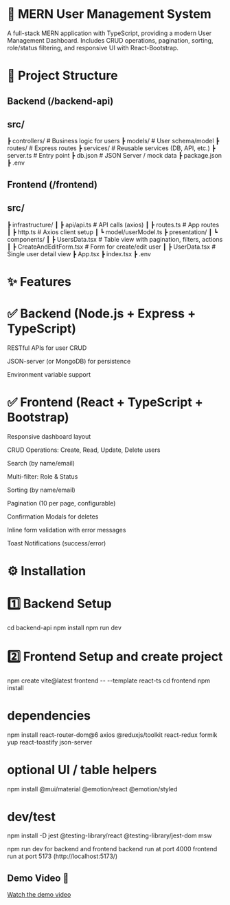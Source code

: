 # 🚀 MERN User Management System

A full-stack MERN application with TypeScript, providing a modern User Management Dashboard.
Includes CRUD operations, pagination, sorting, role/status filtering, and responsive UI with React-Bootstrap.

# 📂 Project Structure
## Backend (/backend-api)

## src/
 ┣ controllers/     # Business logic for users
 ┣ models/          # User schema/model
 ┣ routes/          # Express routes
 ┣ services/        # Reusable services (DB, API, etc.)
 ┣ server.ts        # Entry point
 ┣ db.json          # JSON Server / mock data
 ┣ package.json
 ┣ .env

## Frontend (/frontend)

## src/
 ┣ infrastructure/
 ┃ ┣ api/api.ts       # API calls (axios)
 ┃ ┣ routes.ts        # App routes
 ┃ ┣ http.ts          # Axios client setup
 ┃ ┗ model/userModel.ts
 ┣ presentation/
 ┃ ┗ components/
 ┃   ┣ UsersData.tsx       # Table view with pagination, filters, actions
 ┃   ┣ CreateAndEditForm.tsx # Form for create/edit user
 ┃   ┣ UserData.tsx        # Single user detail view
 ┣ App.tsx
 ┣ index.tsx
 ┣ .env


# ✨ Features

# ✅ Backend (Node.js + Express + TypeScript)

RESTful APIs for user CRUD

JSON-server (or MongoDB) for persistence

Environment variable support

# ✅ Frontend (React + TypeScript + Bootstrap)

Responsive dashboard layout

CRUD Operations: Create, Read, Update, Delete users

Search (by name/email)

Multi-filter: Role & Status

Sorting (by name/email)

Pagination (10 per page, configurable)

Confirmation Modals for deletes

Inline form validation with error messages

Toast Notifications (success/error)

# ⚙️ Installation
# 1️⃣ Backend Setup

cd backend-api
npm install
npm run dev

# 2️⃣ Frontend Setup and create project
npm create vite@latest frontend -- --template react-ts
cd frontend
npm install

# dependencies
npm install react-router-dom@6 axios @reduxjs/toolkit react-redux formik yup react-toastify json-server
# optional UI / table helpers
npm install @mui/material @emotion/react @emotion/styled
# dev/test
npm install -D jest @testing-library/react @testing-library/jest-dom msw


npm run dev for backend and frontend
backend run at port 4000
frontend run at port 5173 (http://localhost:5173/)


## Demo Video 🎥

[Watch the demo video](https://raw.githubusercontent.com/praveenmethraskar/User-management/main/task.mp4)
